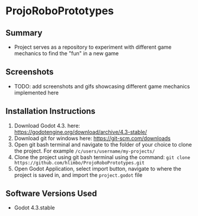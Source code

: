 # ProjoRoboPrototypes

## Summary
* Project serves as a repository to experiment with different game mechanics to find the "fun" in a new game

## Screenshots
* TODO: add screenshots and gifs showcasing different game mechanics implemented here

## Installation Instructions
1. Download Godot 4.3. here: https://godotengine.org/download/archive/4.3-stable/
1. Download git for windows here: https://git-scm.com/downloads
1. Open git bash terminal and navigate to the folder of your choice to clone the project. For example `/c/users/username/my-projects/`
1. Clone the project using git bash terminal using the command: `git clone https://github.com/hlimbo/ProjoRoboPrototypes.git`
1. Open Godot Application, select import button, navigate to where the project is saved in, and import the `project.godot` file

## Software Versions Used
* Godot 4.3.stable
